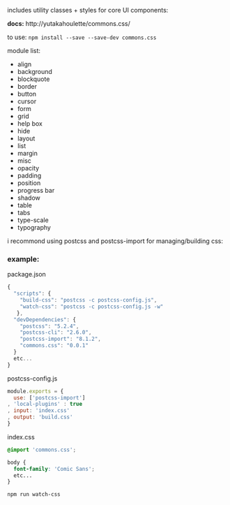 includes utility classes + styles for core UI components:

**docs:** http://yutakahoulette/commons.css/

to use: `npm install --save --save-dev commons.css`

module list:

- align
- background
- blockquote
- border
- button
- cursor
- form
- grid
- help box
- hide
- layout
- list
- margin
- misc
- opacity
- padding
- position
- progress bar
- shadow
- table
- tabs
- type-scale
- typography

i recommond using postcss and postcss-import for managing/building css:

### example:

package.json
```javascript
{
  "scripts": {
    "build-css": "postcss -c postcss-config.js",
    "watch-css": "postcss -c postcss-config.js -w"
   },
  "devDependencies": {
    "postcss": "5.2.4",
    "postcss-cli": "2.6.0",
    "postcss-import": "8.1.2",
    "commons.css": "0.0.1"
  }
  etc...
}
```

postcss-config.js
```javascript
module.exports = {
  use: ['postcss-import']
, 'local-plugins' : true
, input: 'index.css'
, output: 'build.css'
}
```

index.css
```css
@import 'commons.css';

body {
  font-family: 'Comic Sans';
  etc...
}

```

```
npm run watch-css
```

